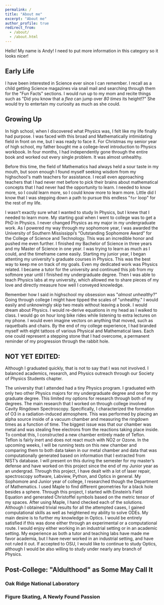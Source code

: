```yaml
---
permalink: /
title: "About me"
excerpt: "About me"
author_profile: true
redirect_from: 
  - /about/
  - /about.html
---
```


Hello! My name is Andy! I need to put more information in this category so it looks nicer!

## Early Life

I have been interested in Science ever since I can remember. I recall as a child getting Science magazines via snail mail and searching through them for the "Fun Facts" sections. I would run up to my mom and recite things such as "Did you know that a *flea* can jump over *80 times* its height!?" She would try to entertain my curiosity as much as she could.


## Growing Up

In high school, when I discovered what Physics was, I felt like my life finally had purpose. 
I was faced with this broad and Mathematically intimidating field in front on me, but I was ready to face it. 
For Christmas my senior year of high school, my father bought me a college-level introduction to Physics workbook. 
In four months, I had independently gone through the entire book and worked out every single problem. 
It was almost unhealthy.

Before this time, the field of Mathematics had always held a sour taste in my mouth, but soon enough I found myself seeking wisdom from my highschool's math teachers for assistance.
I recall even approaching teachers that I had never met before to pick their brains about mathematical concepts that I had never had the opportunity to learn.
I needed to know more, so I could learn more, so I could know more to learn more. 
Little did I know that I was stepping  down a path to pursue this endless "`for` loop" for the rest of my life.

I wasn’t exactly sure what I wanted to study In Physics, but I knew that I needed to learn more.
My starting goal when I went to college was to get a PhD in Physics. 
I never changed Physics as my major in my undergraduate work. 
As I powered my way through my sophomore year, I was awarded the University of Southern Mississippi’s “Outstanding Sophomore Award” for the College of Science and Technology. 
This was an incredible honor and pushed me even further. 
I finished my Bachelor of Science in three years and my Master of Science in one year. 
I was trying to learn as much as I could, and the timeframe came easily. 
Starting my junior year, I began attenting my university's graduate courses in Physics.
This was the best way to keep me on track of my goals.
Even my dedicated work was Physics related.
I became a tutor for the university and continued this job from my softmore year until I finished my undergraduate degree.
Then I was able to teach Physics labs at my university, which allowed me to share pieces of my love and directly measure how well I conveyed knowledge.

Remember how I said in highschool my obsession was "*almost unhealthy*?"
Going through college I might have tipped the scales of "unhealthy."
I would easily and unknowingly skip two meals without leaving a book.
I would dream about Physics.
I would re-derive equations in my head as I walked to class.
I would go on hour long bike rides while listening to extra lectures on my phone.
I would even imagine vectors on anything that moved, such as raquetballs and chairs.
By the end of my college experience, I had branded myself with eight tattoos of various Physical and Mathematical laws.
Each one could represent a stepping stone that I had overcome, a permanent reminder of my progression through the rabbit hole.

## NOT YET EDITED: 

Although I graduated quickly, that is not to say that I was not involved. I balanced
academics, research, and Physics outreach through our Society of Physics Students chapter.

The university that I attended had a tiny Physics program. 
I graduated with only two other Physics majors for my undergraduate degree and one for my graduate degree. 
This limited my options for research through both of my degrees. 
The main research that I worked on through college involved Cavity Ringdown Spectroscopy.
Specifically, I characterized the formation of O3 in a radiation-induced atmosphere. 
This was performed by placing an alpha source inside of a vacuum chamber and measuring the ringdown times as a function of time. 
The biggest issue was that our chamber was metal and was stealing free electrons from the reactions taking place inside. 
To combat this, I constructed a new chamber entirely made of Teflon. 
Teflon is fairly inert and does not react much with NO2 or Ozone. 
In the upcoming weeks, I will be running tests on this new chamber and comparing them to both data taken in our metal chamber and data that was computationally generated based on information that I extracted from NIST’s database. 
I will present on this during the semester for my master’s defense and have worked on this project since the end of my Junior year as an undergrad. 
Through this project, I have dealt with a lot of laser repair, spectroscopy software, Labview, Python, and Optics in general.
My Sophomore and Junior year of college, I researched though the Department of Mathematics.
I used Maple to find different geometries for a black hole besides a sphere. 
Through this project, I started with Einstein’s Field Equation and generated Christoffel symbols based on the metric tensor of my spaces. 
After using Maple, I hand checked each of the solutions. 
Although I obtained trivial results for all the attempted cases, I gained computational skills as well as heightened my ability to solve ODEs.
My main desire is to further my knowledge in Optics. 
I would be entirely satisfied if this was done either through an experimental or a computational route. 
I would enjoy either working in an industrial setting or in an academic setting. 
My experience as both a tutor and teaching labs have made me favor academia, but I have never worked in an industrial setting, and have not ruled it out. 
If accepted to OSU, I would like to continue to study Optics, although I would be also willing to study under nearly any branch of Physics.

## Post-College: "Aldulthood" as Some May Call It

### Oak Ridge National Laboratory

### Figure Skating, A Newly Found Passion